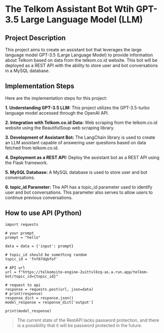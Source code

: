 # The Telkom Assistant Bot Wtih GPT-3.5 Large Language Model (LLM) 

## Project Description
This project aims to create an assistant bot that leverages the large language model GPT-3.5 (Large Language Model) to provide information about Telkom based on data from the telkom.co.id website. This bot will be deployed as a REST API with the ability to store user and bot conversations in a MySQL database.

##  Implementation Steps
Here are the implementation steps for this project:

**1. Understanding GPT-3.5 LLM:**
This project utilizes the GPT-3.5-turbo language model accessed through the OpenAI API.

**2. Integration with Telkom.co.id Data:**
Web scraping from the telkom.co.id website using the BeautifulSoup web scraping library.

**3. Development of Assistant Bot:**
The LangChain library is used to create an LLM assistant capable of answering user questions based on data fetched from telkom.co.id.

**4. Deployment as a REST API:**
Deploy the assistant bot as a REST API using the Flask framework.

**5. MySQL Database:**
A MySQL database is used to store user and bot conversations.

**6. topic_id Parameter:**
The API has a topic_id parameter used to identify user and bot conversations. This parameter also serves to allow users to continue previous conversations.

## How to use API (Python)
```
import requests

# your prompt
prompt = "hello"

data = data = {'input': prompt}

# topic_id should be something random
topic_id = 'fnf87dqbfof'

# API url
url = f"https://telkomsite-engine-2uittvl6zq-as.a.run.app/telkom-bot/topic_id={topic_id}"

# request to api
response = requests.post(url, json=data)
# print(response)
response_dict = response.json()
model_response = response_dict['output']

print(model_response)
```

> The current state of the RestAPI lacks password protection, and there is a possibility that it will be password protected in the future.
